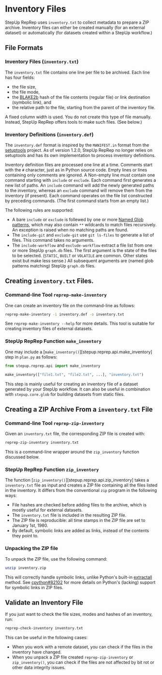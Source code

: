 # Inventory Files

StepUp RepRep uses `inventory.txt` to collect metadata to prepare a ZIP archive.
Inventory files can either be created manually (for an external dataset) or automatically (for datasets created within a StepUp workflow.)


## File Formats

### Inventory Files (`inventory.txt`)

The `inventory.txt` file contains one line per file to be archived.
Each line has four fields:

- the file size,
- the file mode,
- the [BLAKE2b](https://en.wikipedia.org/wiki/BLAKE_(hash_function)#BLAKE2) hash of the file contents (regular file) or link destination (symbolic link), and
- the relative path to the file, starting from the parent of the inventory file.

A fixed column width is used.
You do not create this type of file manually.
Instead, StepUp RepRep offers tools to make such files.
(See below.)


### Inventory Definitions (`inventory.def`)

The `inventory.def` format is inspired by the `MANIFEST.in` format from the [setuptools](https://setuptools.pypa.io/) project.
As of version 1.2.0, StepUp RepRep no longer relies on setuptools and has its own implementation to process inventory definitions.

Inventory definition files are processed one line at a time.
Comments start with the `#` character, just as in Python source code.
Empty lines or lines containing only comments are ignored.
A Non-empty line must contain one command starting with `include` or `exclude`.
Each command first generates a new list of paths.
An `include` command will add the newly generated paths to the inventory,
whereas an `exclude` command will remove them from the inventory (if present).
Each command operates on the file list constructed by preceding commands.
(The first command starts from an empty list.)

The following rules are supported:

- A bare `include` or `exclude` is follewed by one or more [Named Glob patterns](https://reproducible-reporting.github.io/stepup-core/reference/stepup.core.nglob/),
  which may also contain `**` wildcards to match files recursively.
  An exception is raised when no matching paths are found.
- The `include-git` and `exclude-git` use `git ls-files` to generate a list of files.
  This command takes no arguments.
- The `include-workflow` and `exclude-workflow` extract a file list
  from one or more StepUp `graph.db` files.
  The first argument is the state of the files to be selected.
  (`STATIC`, `BUILT` or `VOLATILE` are common. Other states exist but make less sense.)
  All subsequent arguments are (named glob patterns matching) StepUp `graph.db` files.


## Creating `inventory.txt` Files.

### Command-line Tool `reprep-make-inventory`

One can create an inventory file on the command-line as follows:

```bash
reprep-make-inventory -i inventory.def -o inventory.txt
```

See `reprep-make-inventory --help` for more details.
This tool is suitable for creating inventory files of external datasets.

### StepUp RepRep Function `make_inventory`

One may include a [`make_inventory()`][stepup.reprep.api.make_inventory] step in `plan.py` as follows:

```python
from stepup.reprep.api import make_inventory

make_inventory(["file1.txt", "file2.txt", ...], "inventory.txt")
```

This step is mainly useful for creating an inventory file of a dataset generated by your StepUp workflow.
It can also be useful in combination with `stepup.core.glob` for building datasets from static files.

## Creating a ZIP Archive From a `inventory.txt` File

### Command-line Tool `reprep-zip-inventory`

Given an `inventory.txt` file, the corresponding ZIP file is created with:

```bash
reprep-zip-inventory inventory.txt
```

This is a command-line wrapper around the `zip_inventory` function discussed below.

### StepUp RepRep Function `zip_inventory`

The function [`zip_inventory()`][stepup.reprep.api.zip_inventory] takes a `inventory.txt` file as input and creates a ZIP file containing all the files listed in the inventory.
It differs from the conventional `zip` program in the following ways:

- File hashes are checked before adding files to the archive,
  which is mostly useful for external datasets.
- The `inventory.txt` file is included in the resulting ZIP file.
- The ZIP file is reproducible: all time stamps in the ZIP file are set to January 1st, 1980.
- By default, symbolic links are added as links, instead of the contents they point to.


### Unpacking the ZIP file

To unpack the ZIP file, use the following command:

```bash
unzip inventory.zip
```

This will correctly handle symbolic links, unlike Python's built-in
[extractall](https://docs.python.org/3/library/zipfile.html#zipfile.ZipFile.extractall) method.
See [cpython#82102](https://github.com/python/cpython/issues/82102)
for more details on Python's (lacking) support for symbolic links in ZIP files.

## Validate an Inventory File

If you just want to check the file sizes, modes and hashes of an inventory, run:

```bash
reprep-check-inventory inventory.txt
```

This can be useful in the following cases:

- When you work with a remote dataset, you can check if the files in the inventory have changed.
- When you unpack a ZIP file created `reprep-zip-inventory` or `zip_inventory()`,
  you can check if the files are not affected by bit rot or other data integrity issues.
